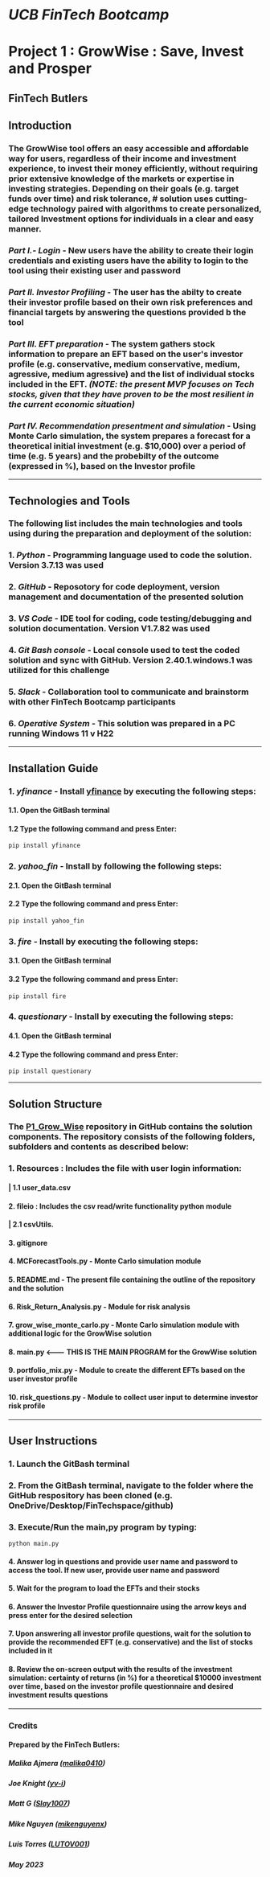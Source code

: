 # ***UCB FinTech Bootcamp***
# **Project 1 : GrowWise : Save, Invest and Prosper**
## **FinTech Butlers**
## **Introduction**

###  The GrowWise tool offers an easy accessible and affordable way for users, regardless of their income and investment experience, to invest their money efficiently, without requiring prior extensive knowledge of the markets or expertise in investing strategies. Depending on their goals (e.g. target funds over time)  and risk tolerance, # solution uses cutting-edge technology paired with algorithms to create personalized, tailored Investment options for individuals in a clear and easy manner.

### ***Part I.- Login*** - New users have the ability to create their login credentials and existing users have the ability to login to the tool using their existing user and password
### ***Part II. Investor Profiling*** - The user has the abilty to create their investor profile based on their own risk preferences and financial targets by answering the questions provided b the tool
### ***Part III. EFT preparation*** - The system gathers stock information to prepare an EFT based on the user's investor profile (e.g. conservative, medium conservative, medium, agressive, medium agressive) and the list of individual stocks included in the EFT. ***(NOTE: the present MVP focuses on Tech stocks, given that they have proven to be the most resilient in the current economic situation)***
### ***Part IV. Recommendation presentment and simulation*** - Using Monte Carlo simulation, the system prepares a forecast for a theoretical initial investment (e.g. $10,000) over a period of time (e.g. 5 years) and the probebilty of the outcome (expressed in %), based on the Investor profile
---
## **Technologies and Tools**

### The following list includes the main technologies and tools using during the preparation and deployment of the solution:
### 1. *Python* - Programming language used to code the solution. Version 3.7.13 was used
### 2. *GitHub* - Reposotory for code deployment, version management and documentation of the presented solution
### 3. *VS Code* - IDE tool for coding, code testing/debugging and solution documentation. Version V1.7.82 was used
### 4. *Git Bash console* - Local console used to test the coded solution and sync with GitHub. Version 2.40.1.windows.1 was utilized for this challenge
### 5. *Slack* - Collaboration tool to communicate and brainstorm with other FinTech Bootcamp participants
### 6. *Operative System* - This solution was prepared in a PC running Windows 11 v H22
---
## **Installation Guide**

### 1. *yfinance* - Install **[yfinance](https://pypi.org/project/yfinance/)** by executing the following steps:
#### 1.1. Open the GitBash terminal
#### 1.2 Type the following command and press Enter:
```python 
pip install yfinance
```
### 2. *yahoo_fin* - Install by following the following steps:
#### 2.1. Open the GitBash terminal
#### 2.2 Type the following command and press Enter:
```python 
pip install yahoo_fin
```
### 3. *fire* - Install by executing the following steps:
#### 3.1. Open the GitBash terminal
#### 3.2 Type the following command and press Enter:
```python 
pip install fire
```
### 4. *questionary* - Install by executing the following steps:
#### 4.1. Open the GitBash terminal
#### 4.2 Type the following command and press Enter:
```python 
pip install questionary
```
---
## **Solution Structure**

### The **[P1_Grow_Wise](https://github.com/LUTOV001/P1_Grow_Wise)** repository in GitHub contains the solution components. The repository consists of the following folders, subfolders and contents as described below:
 
###    1. Resources : Includes the file with user login information:
####     | 1.1 user_data.csv
####   2. fileio : Includes the csv read/write functionality python module
####     | 2.1 csvUtils.
####   3. gitignore 
####   4. MCForecastTools.py - Monte Carlo simulation module
####   5. README.md - The present file containing the outline of the repository and the solution
####   6. Risk_Return_Analysis.py - Module for risk analysis
####   7. grow_wise_monte_carlo.py - Monte Carlo simulation module with additional logic for the GrowWise solution
####   8. main.py <--- THIS IS THE MAIN PROGRAM for the GrowWise solution
####   9. portfolio_mix.py - Module to create the different EFTs based on the user investor profile
####   10. risk_questions.py - Module to collect user input to determine investor risk profile
---
## **User Instructions**

### 1. Launch the GitBash terminal
### 2. From the GitBash terminal, navigate to the folder where the GitHub respository has been cloned (e.g. OneDrive/Desktop/FinTechspace/github)
### 3. Execute/Run the main,py program by typing:
```
python main.py
```
#### 4. Answer log in questions and provide user name and password to access the tool. If new user, provide user name and password
#### 5. Wait for the program to load the EFTs and their stocks
#### 6. Answer the Investor Profile questionnaire using the arrow keys and press enter for the desired selection
#### 7. Upon answering all investor profile questions, wait for the solution to provide the recommended EFT (e.g. conservative) and the list of stocks included in it
#### 8. Review the on-screen output with the results of the investment simulation: certainty of returns (in %) for a theoretical $10000 investment over time, based on the investor profile questionnaire and desired investment results questions
---
### **Credits**

#### Prepared by the FinTech Butlers:
#####   Malika Ajmera ([malika0410](https://github.com/malika0410))
#####   Joe Knight ([yv-i](https://github.com/yv-i))
#####   Matt G ([Slay1007](https://github.com/Slay1007))
#####   Mike Nguyen ([mikenguyenx](https://github.com/mikenguyenx))
#####   Luis Torres ([LUTOV001](https://github.com/LUTOV001))
#### 
##### May 2023